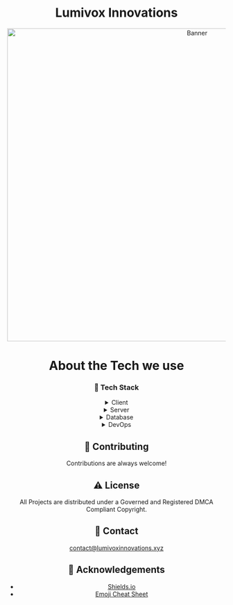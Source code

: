 <div align="center">

 <!-- <img src="assets/logo.png" alt="logo" width="200" height="auto" /> -->
  <h1>Lumivox Innovations</h1>

  <img src="https://cdn.lumivoxinnovations.xyz/img/png/banner1.png" alt="Banner" width="860" height="720"></img>

  # About the Tech we use
### :space_invader: Tech Stack

<details>
  <summary>Client</summary>
  <ul>
    <li><a href="https://www.java.com">Java</a></li>
    <li><a href="https://https://cplusplus.com">C++</a></li>
    <li><a href="https://nextjs.org/">Next.js</a></li>
    <li><a href="https://reactjs.org/">React.js</a></li>
    <li><a href="https://tailwindcss.com/">TailwindCSS</a></li>
  </ul>
</details>

<details>
  <summary>Server</summary>
  <ul>
    <li><a href="https://www.java.com">Java</a></li>
    <li><a href="https://expressjs.com/">Express.js</a></li>
    <li><a href="https://nestjs.com/">Nest.js</a></li>
    <li><a href="https://socket.io/">SocketIO</a></li>
    <li><a href="https://www.prisma.io/">Prisma</a></li>    
    <li><a href="https://www.apollographql.com/">Apollo</a></li>
    <li><a href="https://graphql.org/">GraphQL</a></li>
    <li><a href="https://cloud.google.com">Google Cloud</a></li>
    <li><a href="https://azure.microsoft.com">Microsoft Azure</a></li>
  </ul>
</details>

<details>
<summary>Database</summary>
  <ul>
    <li><a href="https://www.mysql.com/">MySQL</a></li>
    <li><a href="https://www.postgresql.org/">PostgreSQL</a></li>
    <li><a href="https://redis.io/">Redis</a></li>
    <li><a href="https://www.mongodb.com/">MongoDB</a></li>
  </ul>
</details>

<details>
<summary>DevOps</summary>
  <ul>
    <li><a href="https://www.docker.com/">Docker</a></li>
    <li><a href="https://www.jenkins.io/">Jenkins</a></li>
    <li><a href="https://azure.microsoft.com/en-us/products/devops/">Azure DevOps</a></li>
  </ul>
</details>

## :wave: Contributing

Contributions are always welcome!

## :warning: License

All Projects are distributed under a Governed and Registered DMCA Compliant Copyright.

## :handshake: Contact

contact@lumivoxinnovations.xyz

## :gem: Acknowledgements

 - [Shields.io](https://shields.io/)
 - [Emoji Cheat Sheet](https://github.com/ikatyang/emoji-cheat-sheet/blob/master/README.md#travel--places)
